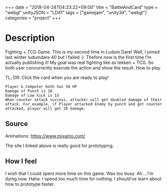 +++
date = "2018-04-24T04:23:22+09:00"
title = "BattleAndCard"
type = "webgl"
unityJSON = "LD41"
tags = ["gamejam", "unity3d", "webgl"]
categories = "project"
+++

# Description

Fighting + TCG Game. This is my second time in Ludum Dare! Well, I joined last winter ludumdare 40 but I failed :). Thefore now is the first time I’m actually publishing it! My goal was real fighting like as tekken + TCG. So both user concurrently execute the action and show the result.
How to play

TL; DR: Click the card when you are ready to play!

    Player & Computer both has 50 HP
    Damage of Punch is 10
    Damage of Low kick is 15
    When counter attack success, attacker will get doubled damage of their attack. For example, if Player attacked Enemy by punch and get counter attacked, player will get 20 damage.

## Source

Animations: https://www.mixamo.com/

The site I linked above is really good for prototyping.

## How I feel

I wish that I could spent more time on this game. Was too busy. Ah… I’m dying now. Haha. I spend too much time for nothing. I should’ve learn about how to prototype faster.